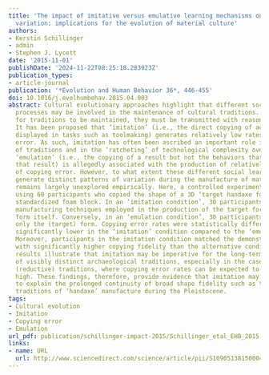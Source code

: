 ```yaml
---
title: 'The impact of imitative versus emulative learning mechanisms on artifactual
  variation: implications for the evolution of material culture'
authors:
- Kerstin Schillinger
- admin
- Stephen J. Lycett
date: '2015-11-01'
publishDate: '2024-11-22T08:25:18.283923Z'
publication_types:
- article-journal
publication: '*Evolution and Human Behavior 36*, 446-455'
doi: 10.1016/j.evolhumbehav.2015.04.003
abstract: Cultural evolutionary approaches highlight that different social learning
  processes may be involved in the maintenance of cultural traditions. Inevitably,
  for traditions to be maintained, they must be transmitted with reasonably fidelity.
  It has been proposed that ‘imitation’ (i.e., the direct copying of actions of others
  displayed in tasks such as toolmaking) generates relatively low rates of copying
  error. As such, imitation has often been ascribed an important role in the maintenance
  of traditions and in the ‘ratcheting’ of technological complexity over time. Conversely,
  ‘emulation’ (i.e., the copying of a result but not the behaviors that have led to
  that result) is allegedly associated with the production of relatively higher rates
  of copying error. However, to what extent these different social learning mechanisms
  generate distinct patterns of variation during the manufacture of material traditions
  remains largely unexplored empirically. Here, a controlled experiment was implemented
  using 60 participants who copied the shape of a 3D ‘target handaxe form’ from a
  standardized foam block. In an ‘imitation condition’, 30 participants were shown
  manufacturing techniques employed in the production of the target form and the target
  form itself. Conversely, in an ‘emulation condition’, 30 participants were shown
  only the (target) form. Copying error rates were statistically different, being
  significantly lower in the ‘imitation’ condition compared to the ‘emulation’ condition.
  Moreover, participants in the imitation condition matched the demonstrated behaviors
  with significantly higher copying fidelity than the alternative condition. These
  results illustrate that imitation may be imperative for the long-term perpetuation
  of visibly distinct archaeological traditions, especially in the case of lithic
  (reductive) traditions, where copying error rates can be expected to be relatively
  high. These findings, therefore, provide evidence that imitation may be required
  to explain the prolonged continuity of broad shape fidelity such as that seen in
  traditions of ‘handaxe’ manufacture during the Pleistocene.
tags:
- Cultural evolution
- Imitation
- Copying error
- Emulation
url_pdf: publication/schillinger-impact-2015/Schillinger_etal_EHB_2015.pdf
links:
- name: URL
  url: http://www.sciencedirect.com/science/article/pii/S1090513815000422
---
```

